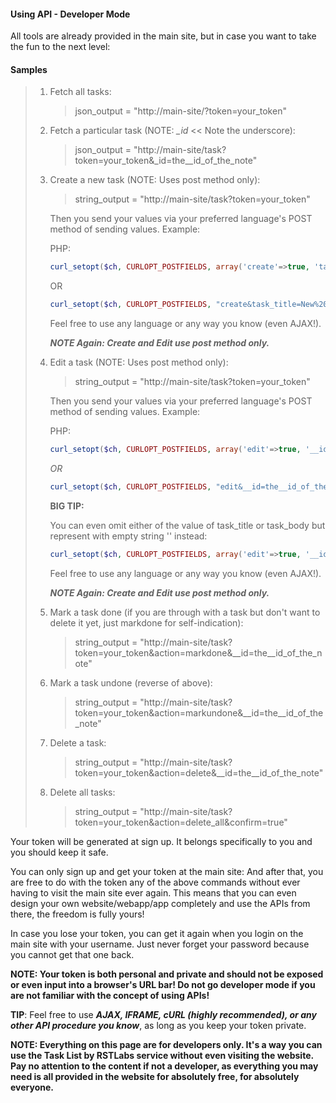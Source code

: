 
#### Using API - Developer Mode

All tools are already provided in the main site, but in case you want to take the fun to the next level:

#### Samples

> 1. Fetch all tasks:
>
>    > json_output = "http://main-site/?token=your_token"
>
>    
>
>
> 2. Fetch a particular task (NOTE: _\_id_ << Note the underscore):
>
>    > json_output = "http://main-site/task?token=your_token&_id=the__id_of_the_note"
>
>    
>
>
> 3. Create a new task (NOTE: Uses post method only):
>
>    > string_output = "http://main-site/task?token=your_token"
>
>    Then you send your values via your preferred language's POST method of sending values. Example:
>
>    PHP:
>
>    ```php
>    curl_setopt($ch, CURLOPT_POSTFIELDS, array('create'=>true, 'task_title'=>'New Title', 'task_body'=>'Hello world!'));
>    ```
>
>    OR
>
>    ```php
>    curl_setopt($ch, CURLOPT_POSTFIELDS, "create&task_title=New%20Title&task_body=Hello%20world!");
>    ```
>
>    Feel free to use any language or any way you know (even AJAX!).
>
>    **_NOTE Again: Create and Edit use post method only._**
>
>    
>
>
> 4. Edit a task (NOTE: Uses post method only):
>
>    > string_output = "http://main-site/task?token=your_token"
>
>    Then you send your values via your preferred language's POST method of sending values. Example:
>
>    PHP:
>
>    ```php
>    curl_setopt($ch, CURLOPT_POSTFIELDS, array('edit'=>true, '__id'=>'the__id_of_the_note', 'task_title'=>'New Title', 'task_body'=>'Hello world!'));
>    ```
>
>    _OR_
>
>    ```php
>    curl_setopt($ch, CURLOPT_POSTFIELDS, "edit&__id=the__id_of_the_note&task_title=New%20Title&task_body=Hello%20world!");
>    ```
>
>    **BIG TIP:**
>
>    You can even omit either of the value of task_title or task_body but represent with empty string '' instead:
>
>    ```php
>    curl_setopt($ch, CURLOPT_POSTFIELDS, array('edit'=>true, '__id'=>'the__id_of_the_note', 'task_title'=>'', 'task_body'=>'Hello world! Only task body will get edited. Cool!'));
>    ```
>
>    Feel free to use any language or any way you know (even AJAX!).
>
>    **_NOTE Again: Create and Edit use post method only._**
>
>    
>
>
> 5. Mark a task done (if you are through with a task but don't want to delete it yet, just markdone for self-indication):
>
>    > string_output = "http://main-site/task?token=your_token&action=markdone&__id=the__id_of_the_note"
>
>    
>
>
> 6. Mark a task undone (reverse of above):
>
>    > string_output = "http://main-site/task?token=your_token&action=markundone&__id=the__id_of_the_note"
>
>    
>
>
> 7. Delete a task:
>
>    > string_output = "http://main-site/task?token=your_token&action=delete&__id=the__id_of_the_note"
>
>    
>
>
> 8. Delete all tasks:
>
>    > string_output = "http://main-site/task?token=your_token&action=delete_all&confirm=true"




Your token will be generated at sign up. It belongs specifically to you and you should keep it safe. 

You can only sign up and get your token at the main site:
And after that, you are free to do with the token any of the above commands without ever having to visit the main site ever again. This means that you can even design your own website/webapp/app completely and use the APIs from there, the freedom is fully yours!

In case you lose your token, you can get it again when you login on the main site with your username. Just never forget your password because you cannot get that one back.

**NOTE: Your token is both personal and private and should not be exposed or even input into a browser's URL bar! Do not go developer mode if you are not familiar with the concept of using APIs!**


**TIP**: Feel free to use **_AJAX, IFRAME, cURL (highly recommended), or any other API procedure you know_**, as long as you keep your token private.


**NOTE: Everything on this page are for developers only. It's a way you can use the Task List by RSTLabs service without even visiting the website. Pay no attention to the content if not a developer, as everything you may need is all provided in the website for absolutely free, for absolutely everyone.**
